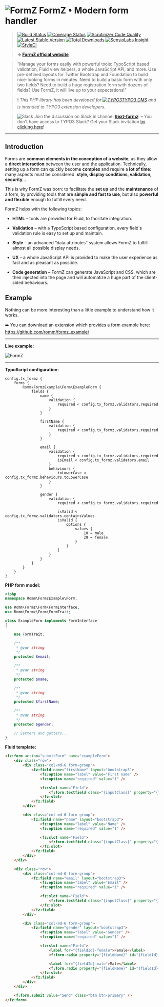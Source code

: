 # ![FormZ](Documentation/Images/formz-icon@medium.png) FormZ • Modern form handler

> [![Build Status](https://travis-ci.org/romm/formz.svg?branch=master)](https://travis-ci.org/romm/formz) [![Coverage Status](https://coveralls.io/repos/github/romm/formz/badge.svg?branch=master)](https://coveralls.io/github/romm/formz?branch=master) [![Scrutinizer Code Quality](https://scrutinizer-ci.com/g/romm/formz/badges/quality-score.png?b=master)](https://scrutinizer-ci.com/g/romm/formz/?branch=master) [![Latest Stable Version](https://poser.pugx.org/romm/formz/v/stable)](https://packagist.org/packages/romm/formz) [![Total Downloads](https://poser.pugx.org/romm/formz/downloads)](https://packagist.org/packages/romm/formz) [![SensioLabs Insight](https://img.shields.io/sensiolabs/i/9ec58fe3-3e6c-4524-82bd-b6e2a14824a2.svg)](https://insight.sensiolabs.com/projects/9ec58fe3-3e6c-4524-82bd-b6e2a14824a2) [![StyleCI](https://styleci.io/repos/69821260/shield?branch=style-ci)](https://styleci.io/repos/69821260)

> **→ [FormZ official website](http://typo3-formz.com/)**

> “Manage your forms easily with powerful tools: TypoScript based validation, Fluid view helpers, a whole JavaScript API, and more. Use pre-defined layouts for Twitter Bootstrap and Foundation to build nice-looking forms in minutes. Need to build a basic form with only two fields? Need to build a huge registration form with dozens of fields? Use FormZ, it will live up to your expectations!”

> :heavy_exclamation_mark: *This PHP library has been developed for [![TYPO3](Resources/Public/Images/typo3-icon.png)TYPO3 CMS](https://typo3.org) and is intended to TYPO3 extension developers.*

> ![Slack](Documentation/Images/slack-icon.png) Join the discussion on Slack in channel [**#ext-formz**](https://typo3.slack.com/messages/ext-formz)! – You don't have access to TYPO3 Slack? Get your Slack invitation [by clicking here](https://forger.typo3.org/slack)!

---

## Introduction

Forms are **common elements in the conception of a website**, as they allow a **direct interaction** between the user and the application. Technically, setting up a form can quickly become **complex** and require a **lot of time**: many aspects must be considered: **style, display conditions, validation, security**…

This is why FormZ was born: to facilitate the **set up** and the **maintenance** of a form, by providing tools that are **simple and fast to use**, but also **powerful and flexible** enough to fulfill every need.

FormZ helps with the following topics:

- **HTML** – tools are provided for Fluid, to facilitate integration.

- **Validation** – with a TypoScript based configuration, every field's validation rule is easy to set up and maintain.

- **Style** – an advanced “data attributes” system allows FormZ to fulfill almost all possible display needs.

- **UX** – a whole JavaScript API is provided to make the user experience as fast and as pleasant as possible.

- **Code generation** – FormZ can generate JavaScript and CSS, which are then injected into the page and will automatize a huge part of the client-sided behaviours.

## Example

Nothing can be more interesting than a little example to understand how it works.

:arrow_right: You can download an extension which provides a form example here: https://github.com/romm/formz_example/

---

**Live example:**

![FormZ](Documentation/Images/formz-example.gif)

---

**TypoScript configuration:**

```
config.tx_formz {
    forms {
        Romm\FormzExample\Form\ExampleForm {
            fields {
                name {
                    validation {
                        required < config.tx_formz.validators.required
                    }
                }

                firstName {
                    validation {
                        required < config.tx_formz.validators.required
                    }
                }

                email {
                    validation {
                        required < config.tx_formz.validators.required
                        isEmail < config.tx_formz.validators.email
                    }
                    behaviours {
                        toLowerCase < config.tx_formz.behaviours.toLowerCase
                    }
                }

                gender {
                    validation {
                        required < config.tx_formz.validators.required

                        isValid < config.tx_formz.validators.containsValues
                        isValid {
                            options {
                                values {
                                    10 = male
                                    20 = female
                                }
                            }
                        }
                    }
                }
            }
        }
    }
}
```

**PHP form model:**

```php
<?php
namespace Romm\FormzExample\Form;

use Romm\Formz\Form\FormInterface;
use Romm\Formz\Form\FormTrait;

class ExampleForm implements FormInterface
{

    use FormTrait;

    /**
     * @var string
     */
    protected $email;

    /**
     * @var string
     */
    protected $name;

    /**
     * @var string
     */
    protected $firstName;

    /**
     * @var string
     */
    protected $gender;

    // Setters and getters...
}
```

**Fluid template:**

```html
<fz:form action="submitForm" name="exampleForm">
    <div class="row">
        <div class="col-md-6 form-group">
            <fz:field name="firstName" layout="bootstrap3">
                <fz:option name="label" value="First name" />
                <fz:option name="required" value="1" />

                <fz:slot name="Field">
                    <f:form.textfield class="{inputClass}" property="{fieldName}" id="{fieldId}" placeholder="First name" />
                </fz:slot>
            </fz:field>
        </div>

        <div class="col-md-6 form-group">
            <fz:field name="name" layout="bootstrap3">
                <fz:option name="label" value="Name" />
                <fz:option name="required" value="1" />

                <fz:slot name="Field">
                    <f:form.textfield class="{inputClass}" property="{fieldName}" id="{fieldId}" placeholder="Name" />
                </fz:slot>
            </fz:field>
        </div>
    </div>

    <div class="row">
        <div class="col-md-6 form-group">
            <fz:field name="email" layout="bootstrap3">
                <fz:option name="label" value="Email" />
                <fz:option name="required" value="1" />

                <fz:slot name="Field">
                    <f:form.textfield class="{inputClass}" property="{fieldName}" id="{fieldId}" placeholder="Email" />
                </fz:slot>
            </fz:field>
        </div>

        <div class="col-md-6 form-group">
            <fz:field name="gender" layout="bootstrap3">
                <fz:option name="label" value="Gender" />
                <fz:option name="required" value="1" />

                <fz:slot name="Field">
                    <label for="{fieldId}-female">Female</label>
                    <f:form.radio property="{fieldName}" id="{fieldId}-female" value="female" />

                    <label for="{fieldId}-male">Male</label>
                    <f:form.radio property="{fieldName}" id="{fieldId}-male" value="male" />
                </fz:slot>
            </fz:field>
        </div>
    </div>

    <f:form.submit value="Send" class="btn btn-primary" />
</fz:form>
```
